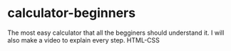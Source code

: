 # calculator-beginners
The most easy calculator that all the begginers should understand it. 
I will also make a video to explain every step.
HTML-CSS
